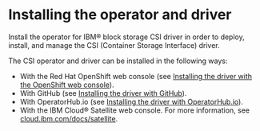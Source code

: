 # Installing the operator and driver

Install the operator for IBM® block storage CSI driver in order to deploy, install, and manage the CSI (Container Storage Interface) driver.

The CSI operator and driver can be installed in the following ways:

-   With the Red Hat OpenShift web console (see [Installing the driver with the OpenShift web console](install_driver_openshift_web.md)).
-   With GitHub (see [Installing the driver with GitHub](install_driver_github.md)).
-   With OperatorHub.io (see [Installing the driver with OperatorHub.io](install_driver_operatorhub.md)).
-   With the IBM Cloud® Satellite web console. For more information, see [cloud.ibm.com/docs/satellite](https://cloud.ibm.com/docs/satellite).


